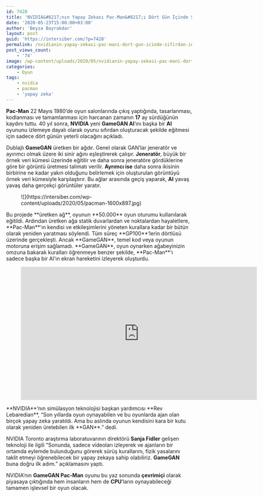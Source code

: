 ```yaml
---
id: 7428
title: 'NVIDIA&#8217;nın Yapay Zekası Pac-Man&#8217;ı Dört Gün İçinde Sıfırdan İnşa Etti'
date: '2020-05-23T15:00:00+03:00'
author: 'Beyza Bayrakdar'
layout: post
guid: 'https://intersiber.com/?p=7428'
permalink: /nvidianin-yapay-zekasi-pac-mani-dort-gun-icinde-sifirdan-insa-etti/
post_views_count:
    - '74'
image: /wp-content/uploads/2020/05/nvidianin-yapay-zekasi-pac-mani-dort-gun-icinde-sifirdan-insa-etti.jpg
categories:
    - Oyun
tags:
    - nvidia
    - pacman
    - 'yapay zeka'
---
```


**Pac-Man** 22 Mayıs 1980’de oyun salonlarında çıkış yaptığında, tasarlanması, kodlanması ve tamamlanması için harcanan zamanın **17** ay sürdüğünün kaydını tuttu. 40 yıl sonra, **NVIDIA** yeni **GameGAN AI**‘ını başka bir **AI** oyununu izlemeye dayalı olarak oyunu sıfırdan oluşturacak şekilde eğitmesi için sadece dört günün yeterli olacağını açıkladı.

Dublajlı **GameGAN** üretken bir ağdır. Genel olarak GAN’lar jeneratör ve ayırımcı olmak üzere iki sinir ağını eşleştirerek çalışır. **Jeneratör**, büyük bir örnek veri kümesi üzerinde eğitilir ve daha sonra jeneratöre gördüklerine göre bir görüntü üretmesi talimatı verilir. **Ayrımcı ise** daha sonra ikisinin birbirine ne kadar yakın olduğunu belirlemek için oluşturulan görüntüyü örnek veri kümesiyle karşılaştırır. Bu ağlar arasında geçiş yaparak, **AI** yavaş yavaş daha gerçekçi görüntüler yaratır.

<figure class="wp-block-image size-large">![](https://intersiber.com/wp-content/uploads/2020/05/pacman-1600x897.jpg)</figure>Bu projede **üretken ağ**, oyunun **50.000** oyun oturumu kullanılarak eğitildi. Ardından üretken ağa statik duvarlardan ve noktalardan hayaletlere, **Pac-Man**‘ın kendisi ve etkileşimlerini yöneten kurallara kadar bir bütün olarak yeniden yaratması söylendi. Tüm süreç **GP100**‘lerin dörtlüsü üzerinde gerçekleşti. Ancak **GameGAN**, temel kod veya oyunun motoruna erişim sağlamadı. **GameGAN**, oyun oynarken ağabeyinizin omzuna bakarak kuralları öğrenmeye benzer şekilde, **Pac-Man**‘ı sadece başka bir AI’ın ekran hareketini izleyerek oluşturdu.

<figure class="wp-block-embed-youtube wp-block-embed is-type-video is-provider-youtube wp-embed-aspect-16-9 wp-has-aspect-ratio"><div class="wp-block-embed__wrapper"><span class="embed-youtube" style="text-align:center; display: block;"><iframe allowfullscreen="true" class="youtube-player" height="360" src="https://www.youtube.com/embed/BYt6r8z6pUY?version=3&rel=1&fs=1&autohide=2&showsearch=0&showinfo=1&iv_load_policy=1&wmode=transparent" style="border:0;" width="640"></iframe></span></div></figure>**NVIDIA**‘nın simülasyon teknolojisi başkan yardımcısı **Rev Lebaredian**, “Son yıllarda oyun oynayabilen ve bu oyunlarda ajan olan birçok yapay zeka yaratıldı. Ama bu aslında oyunun kendisini kara bir kutu olarak yeniden üretebilen ilk **GAN**.” dedi.

NVIDIA Toronto araştırma laboratuvarının direktörü **Sanja Fidler** gelişen teknoloji ile ilgili “Sonunda, sadece videoları izleyerek ve ajanların bir ortamda eylemde bulunduğunu görerek sürüş kurallarını, fizik yasalarını taklit etmeyi öğrenebilecek bir yapay zekaya sahip olabiliriz. **GameGAN** buna doğru ilk adım.” açıklamasını yaptı.

NVIDIA’nın **GameGAN Pac-Man** oyunu bu yaz sonunda **çevrimiçi** olarak piyasaya çıktığında hem insanların hem de **CPU**‘ların oynayabileceği tamamen işlevsel bir oyun olacak.
